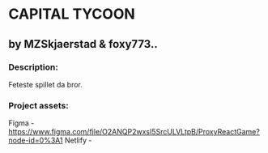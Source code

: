 # CAPITAL TYCOON
## by MZSkjaerstad & foxy773..


### Description:

Feteste spillet da bror.


### Project assets:

Figma - https://www.figma.com/file/O2ANQP2wxsI5SrcULVLtpB/ProxyReactGame?node-id=0%3A1
Netlify - 
